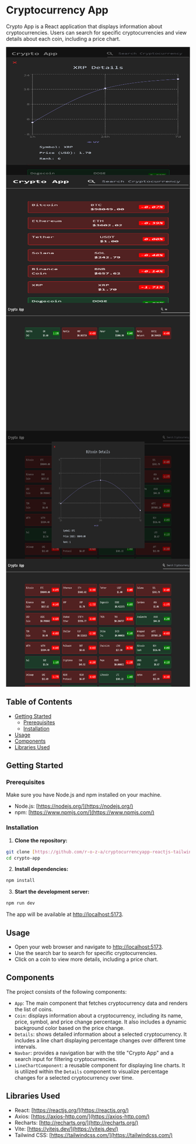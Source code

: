 # Cryptocurrency App

Crypto App is a React application that displays information about cryptocurrencies. Users can search for specific cryptocurrencies and view details about each coin, including a price chart.

<img src="./src/assets/imgs/photo_2024-11-29_19-56-48.jpg" align="center" height="350" width="600"/>
<img src="./src/assets/imgs/photo_2024-11-29_19-56-52.jpg" align="center" height="350" width="600"/>
<img src="./src/assets/imgs/photo_2024-11-29_19-56-55.jpg" align="center" height="350" width="600"/>
<img src="./src/assets/imgs/photo_2024-11-29_19-56-59.jpg" align="center" height="350" width="600"/>
<img src="./src/assets/imgs/photo_2024-11-29_19-57-02.jpg" align="center" height="350" width="600"/>

## Table of Contents

- [Getting Started](#getting-started)
  - [Prerequisites](#prerequisites)
  - [Installation](#installation)
- [Usage](#usage)
- [Components](#components)
- [Libraries Used](#libraries-used)

## Getting Started

### Prerequisites

Make sure you have Node.js and npm installed on your machine.

- Node.js: [https://nodejs.org/](https://nodejs.org/)
- npm: [https://www.npmjs.com/](https://www.npmjs.com/)

### Installation

1. **Clone the repository:**

```bash
git clone [https://github.com/r-o-z-a/cryptocurrencyapp-reactjs-tailwindcss.git]
cd crypto-app
```

2. **Install dependencies:**

```bash
npm install
```

3. **Start the development server:**

```bash
npm run dev
```

The app will be available at [http://localhost:5173](http://localhost:5173).

## Usage

- Open your web browser and navigate to [http://localhost:5173](http://localhost:5173).
- Use the search bar to search for specific cryptocurrencies.
- Click on a coin to view more details, including a price chart.

## Components

The project consists of the following components:

- `App`: The main component that fetches cryptocurrency data and renders the list of coins.
- `Coin`: displays information about a cryptocurrency, including its name, price, symbol, and price change percentage. It also includes a dynamic background color based on the price change.
- `Details`: shows detailed information about a selected cryptocurrency. It includes a line chart displaying percentage changes over different time intervals.
- `Navbar`: provides a navigation bar with the title "Crypto App" and a search input for filtering cryptocurrencies.
- `LineChartComponent`: a reusable component for displaying line charts. It is utilized within the `Details` component to visualize percentage changes for a selected cryptocurrency over time.

## Libraries Used

- React: [https://reactjs.org/](https://reactjs.org/)
- Axios: [https://axios-http.com/](https://axios-http.com/)
- Recharts: [http://recharts.org/](http://recharts.org/)
- Vite: [https://vitejs.dev/](https://vitejs.dev/)
- Tailwind CSS: [https://tailwindcss.com/](https://tailwindcss.com/)

